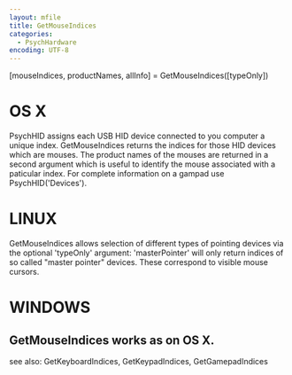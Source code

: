 ```yaml
---
layout: mfile
title: GetMouseIndices
categories:
  - PsychHardware
encoding: UTF-8
---
```


[mouseIndices, productNames, allInfo] = GetMouseIndices([typeOnly])

# OS X

PsychHID assigns each USB HID device connected to you computer a unique
index. GetMouseIndices returns the indices for those HID devices which
are mouses.  The product names of the mouses are returned in a second
argument which is useful to identify the mouse associated with a
paticular index.  For complete information on a gampad use
PsychHID('Devices').

# LINUX

GetMouseIndices allows selection of different types of pointing devices
via the optional 'typeOnly' argument:
'masterPointer' will only return indices of so called "master pointer"
devices. These correspond to visible mouse cursors.

# WINDOWS

GetMouseIndices works as on OS X.
----

see also: GetKeyboardIndices, GetKeypadIndices, GetGamepadIndices